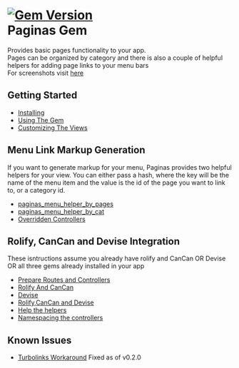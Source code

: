 [![Gem Version](https://badge.fury.io/rb/paginas.svg)](http://badge.fury.io/rb/paginas)  
Paginas Gem
================

Provides basic pages functionality to your app.  
Pages can be organized by category and there is also a couple of helpful helpers for adding page links to your menu bars  
For screenshots visit [here](http://www.carlos-roque.com/paginas-gem/)

Getting Started
---------------
* [Installing](https://github.com/CarlosRoque/paginas/wiki/Installing)  
* [Using The Gem](https://github.com/CarlosRoque/paginas/wiki/Using-the-gem)  
* [Customizing The Views](https://github.com/CarlosRoque/paginas/wiki/Customizing-the-views)  

Menu Link Markup Generation
---------------------------
If you want to generate markup for your menu, Paginas provides two helpful helpers for your view. You can either pass a hash, where the key will be the name of the menu item and the value is the id of the page you want to link to, or a category id.
* [paginas_menu_helper_by_pages](https://github.com/CarlosRoque/paginas/wiki/paginas_menu_helper_by_pages%28-ids,-options-=-%7B%7D-%29)
* [paginas_menu_helper_by_cat](https://github.com/CarlosRoque/paginas/wiki/paginas_menu_helper_by_cat%28catid,options-=-%7B%7D%29)
* [Overridden Controllers](https://github.com/CarlosRoque/paginas/wiki/Menu-helpers-when-using-overridden-controllers)

Rolify, CanCan and Devise Integration
--------------------------------------
These isntructions assume you already have rolify and CanCan OR Devise OR all three gems already installed in your app  
* [Prepare Routes and Controllers](https://github.com/CarlosRoque/paginas/wiki/Routes-And-Controllers)
* [Rolify And CanCan](https://github.com/CarlosRoque/paginas/wiki/Rolify-and-CanCan)
* [Devise](https://github.com/CarlosRoque/paginas/wiki/Devise)
* [Rolify,CanCan and Devise](https://github.com/CarlosRoque/paginas/wiki/Rolify-and-CanCan-and-Devise)
* [Help the helpers](https://github.com/CarlosRoque/paginas/wiki/Menu-helpers-when-using-overridden-controllers)
* [Namespacing the controllers](https://github.com/CarlosRoque/paginas/wiki/Namespacing-paginas-controllers)  

Known Issues
---------------------
* [Turbolinks Workaround](https://github.com/CarlosRoque/paginas/wiki/Turbolinks-workaround) Fixed as of v0.2.0
